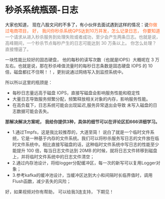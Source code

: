 # 秒杀系统瓶颈-日志

大家也知道， 现在八股文问的不多了，有小伙伴去面试遇到这样的情况：说<font style="color:rgb(255, 104, 39);">你做过电商项目， 好，  我问你秒杀系统QPS达到10万并发，怎么记录日志，  你要知道 </font><font style="color:rgb(136, 136, 136);">一个请求从进入秒杀服务到处理失败或者成功，至少会产生两条日志。也就是说，高峰期间，一个秒杀节点每秒产生的日志可能达到 30 万条以上。   你怎么处理？   直接懵逼了。</font>

<font style="color:rgb(136, 136, 136);"></font>

<font style="color:rgb(136, 136, 136);"></font>

<font style="color:rgb(62, 62, 62);">一块性能比较好的固态硬盘， 他的</font><font style="color:rgb(51, 51, 51);">每秒的读写次数（也就是IOPS）</font><font style="color:rgb(62, 62, 62);">大概呢在 3 万左右。也就是说，那在秒杀峰值流量时的每秒日志条数是固态硬盘 IOPS 的 10 倍，磁盘都扛不住啊！！，更别说通过网络写入到监控系统中。</font>

<font style="color:rgb(62, 62, 62);">所以所以这里的瓶颈是：</font>

+ <font style="color:rgb(62, 62, 62);">每秒日志量远高于磁盘 IOPS，直接写磁盘会影响服务性能和稳定性</font>
+ <font style="color:rgb(62, 62, 62);">大量日志导致服务频繁分配，频繁释放相关对象的内存，影响服务性能。</font>
+ <font style="color:rgb(62, 62, 62);"> 在高负载下，日志系统可能会出现延迟,服务异常退出会导致 未写入磁盘的日志数据可能会丢失。</font>

**<font style="color:rgb(62, 62, 62);">那解决解决方案呢， 我给你提供3种，具体的细节可以在评论区扣666详细学习。</font>**

+ <font style="color:rgb(62, 62, 62);">1.通过Tmpfs，这是我比较推荐的，大道至简！ 说白了就是一个临时文件系统，它是一种基于内存的文件系统。我们可以将秒杀服务写日志的文件放在临时文件系统中。相比直接写磁盘的话，这种临时文件系统中写日志的性能至少能提升 100 倍，每当日志文件达到 20MB 的时候，就将日志文件转移到磁盘上，并将临时文件系统中的日志文件清空；  </font>
+ <font style="color:rgb(62, 62, 62);">2.通过内存池设计，将给logger分配缓冲区，每一次的新写可以复用Logger对象；</font>
+ <font style="color:rgb(62, 62, 62);">3.参考kafka的缓冲池设计，当缓冲区达到大小和间隔时长临界值时，调用Flush函数，减少丢失的风险；</font>

<font style="color:rgb(62, 62, 62);">好，如果视频对你有帮助， 可以给我3连支持， 下期见！</font>


